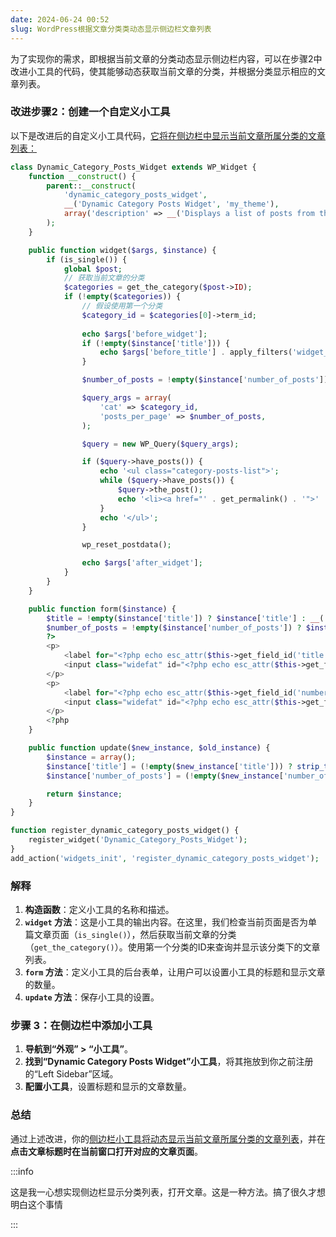 ```yaml
---
date: 2024-06-24 00:52
slug: WordPress根据文章分类类动态显示侧边栏文章列表
---
```


为了实现你的需求，即根据当前文章的分类动态显示侧边栏内容，可以在步骤2中改进小工具的代码，使其能够动态获取当前文章的分类，并根据分类显示相应的文章列表。

<!-- truncate -->

### 改进步骤2：创建一个自定义小工具

以下是改进后的自定义小工具代码，<u>它将在侧边栏中显示当前文章所属分类的文章列表：</u>

```php
class Dynamic_Category_Posts_Widget extends WP_Widget {
    function __construct() {
        parent::__construct(
            'dynamic_category_posts_widget',
            __('Dynamic Category Posts Widget', 'my_theme'),
            array('description' => __('Displays a list of posts from the current post\'s category.', 'my_theme'))
        );
    }

    public function widget($args, $instance) {
        if (is_single()) {
            global $post;
            // 获取当前文章的分类
            $categories = get_the_category($post->ID);
            if (!empty($categories)) {
                // 假设使用第一个分类
                $category_id = $categories[0]->term_id;
                
                echo $args['before_widget'];
                if (!empty($instance['title'])) {
                    echo $args['before_title'] . apply_filters('widget_title', $instance['title']) . $args['after_title'];
                }

                $number_of_posts = !empty($instance['number_of_posts']) ? $instance['number_of_posts'] : 5;

                $query_args = array(
                    'cat' => $category_id,
                    'posts_per_page' => $number_of_posts,
                );

                $query = new WP_Query($query_args);

                if ($query->have_posts()) {
                    echo '<ul class="category-posts-list">';
                    while ($query->have_posts()) {
                        $query->the_post();
                        echo '<li><a href="' . get_permalink() . '">' . get_the_title() . '</a></li>';
                    }
                    echo '</ul>';
                }

                wp_reset_postdata();

                echo $args['after_widget'];
            }
        }
    }

    public function form($instance) {
        $title = !empty($instance['title']) ? $instance['title'] : __('Category Posts', 'my_theme');
        $number_of_posts = !empty($instance['number_of_posts']) ? $instance['number_of_posts'] : 5;
        ?>
        <p>
            <label for="<?php echo esc_attr($this->get_field_id('title')); ?>"><?php esc_attr_e('Title:', 'my_theme'); ?></label>
            <input class="widefat" id="<?php echo esc_attr($this->get_field_id('title')); ?>" name="<?php echo esc_attr($this->get_field_name('title')); ?>" type="text" value="<?php echo esc_attr($title); ?>">
        </p>
        <p>
            <label for="<?php echo esc_attr($this->get_field_id('number_of_posts')); ?>"><?php esc_attr_e('Number of Posts:', 'my_theme'); ?></label>
            <input class="widefat" id="<?php echo esc_attr($this->get_field_id('number_of_posts')); ?>" name="<?php echo esc_attr($this->get_field_name('number_of_posts')); ?>" type="number" value="<?php echo esc_attr($number_of_posts); ?>">
        </p>
        <?php
    }

    public function update($new_instance, $old_instance) {
        $instance = array();
        $instance['title'] = (!empty($new_instance['title'])) ? strip_tags($new_instance['title']) : '';
        $instance['number_of_posts'] = (!empty($new_instance['number_of_posts'])) ? intval($new_instance['number_of_posts']) : 5;

        return $instance;
    }
}

function register_dynamic_category_posts_widget() {
    register_widget('Dynamic_Category_Posts_Widget');
}
add_action('widgets_init', 'register_dynamic_category_posts_widget');
```

### 解释

1. **构造函数**：定义小工具的名称和描述。
2. **`widget` 方法**：这是小工具的输出内容。在这里，我们检查当前页面是否为单篇文章页面（`is_single()`），然后获取当前文章的分类（`get_the_category()`）。使用第一个分类的ID来查询并显示该分类下的文章列表。
3. **`form` 方法**：定义小工具的后台表单，让用户可以设置小工具的标题和显示文章的数量。
4. **`update` 方法**：保存小工具的设置。

### 步骤 3：在侧边栏中添加小工具

1. **导航到“外观” > “小工具”**。
2. **找到“Dynamic Category Posts Widget”小工具**，将其拖放到你之前注册的“Left Sidebar”区域。
3. **配置小工具**，设置标题和显示的文章数量。

### 总结

通过上述改进，你的<u>侧边栏小工具将动态显示当前文章所属分类的文章列表</u>，并在**点击文章标题时在当前窗口打开对应的文章页面**。



:::info

这是我一心想实现侧边栏显示分类列表，打开文章。这是一种方法。搞了很久才想明白这个事情

:::
